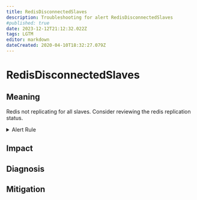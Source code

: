 ```yaml
---
title: RedisDisconnectedSlaves
description: Troubleshooting for alert RedisDisconnectedSlaves
#published: true
date: 2023-12-12T21:12:32.022Z
tags: LGTM
editor: markdown
dateCreated: 2020-04-10T18:32:27.079Z
---
```


# RedisDisconnectedSlaves

## Meaning
[//]: # "Short paragraph that explains what the alert means"
Redis not replicating for all slaves. Consider reviewing the redis replication status.

<details>
  <summary>Alert Rule</summary>

  ```yaml
alert: RedisDisconnectedSlaves
expr: count without (instance, job) (redis_connected_slaves) - sum without (instance, job) (redis_connected_slaves) - 1 > 0
for: 0m
labels:
    severity: critical
annotations:
    summary: Redis disconnected slaves (instance {{ $labels.instance }})
    description: |-
        Redis not replicating for all slaves. Consider reviewing the redis replication status.
          VALUE = {{ $value }}
          LABELS = {{ $labels }}
    runbook: https://github.com/srerun/prometheus-alerts/content/runbooks/RedisDisconnectedSlaves

  ```
</details>


## Impact
[//]: # "What could / will happen if the alert is not addressed"



## Diagnosis
[//]: # "Steps to take to identify the cause of the problem"



## Mitigation
[//]: # "The steps necessary to resolve the alert"

